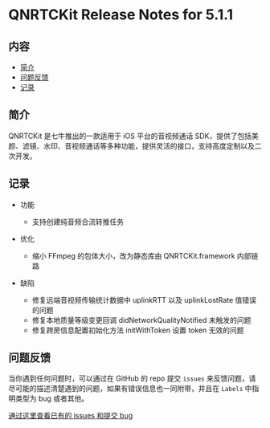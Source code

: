 # QNRTCKit Release Notes for 5.1.1

## 内容

- [简介](#简介)
- [问题反馈](#问题反馈)
- [记录](#记录)

## 简介

QNRTCKit 是七牛推出的一款适用于 iOS 平台的音视频通话 SDK，提供了包括美颜、滤镜、水印、音视频通话等多种功能，提供灵活的接口，支持高度定制以及二次开发。


## 记录

- 功能
  - 支持创建纯音频合流转推任务

- 优化
  - 缩小 FFmpeg 的包体大小，改为静态库由 QNRTCKit.framework 内部链路

- 缺陷
  - 修复远端音视频传输统计数据中 uplinkRTT 以及 uplinkLostRate 值错误的问题
  - 修复本地质量等级变更回调 didNetworkQualityNotified 未触发的问题
  - 修复跨房信息配置初始化方法 initWithToken 设置 token 无效的问题
  

## 问题反馈

当你遇到任何问题时，可以通过在 GitHub 的 repo 提交 ```issues``` 来反馈问题，请尽可能的描述清楚遇到的问题，如果有错误信息也一同附带，并且在 ```Labels``` 中指明类型为 bug 或者其他。

[通过这里查看已有的 issues 和提交 bug](https://github.com/pili-engineering/QNRTC-iOS/issues)
